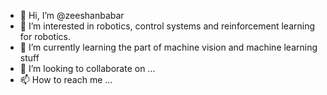 - 👋 Hi, I’m @zeeshanbabar
- 👀 I’m interested in robotics, control systems and reinforcement learning for robotics.
- 🌱 I’m currently learning the part of machine vision and machine learning stuff
- 💞️ I’m looking to collaborate on ...
- 📫 How to reach me ...

<!---
zeeshanbabar/zeeshanbabar is a ✨ special ✨ repository because its `README.md` (this file) appears on your GitHub profile.
You can click the Preview link to take a look at your changes.
--->
